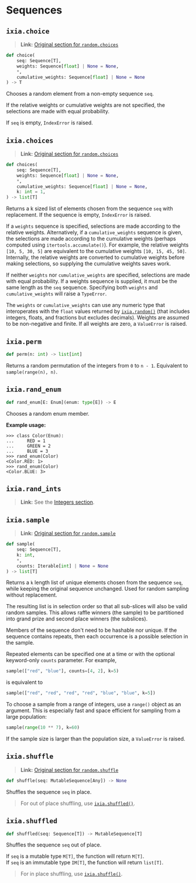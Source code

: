 # Sequences

## `ixia.choice`

> **Link:** [Original section for `random.choices`](https://docs.python.org/3/library/random.html#random.choice)

```py
def choice(
    seq: Sequence[T],
    weights: Sequence[float] | None = None,
    *,
    cumulative_weights: Sequence[float] | None = None
) -> T
```

Chooses a random element from a non-empty sequence `seq`.

If the relative weights or cumulative weights are not specified,
the selections are made with equal probability.

If `seq` is empty, `IndexError` is raised.


## `ixia.choices`

> **Link:** [Original section for `random.choices`](https://docs.python.org/3/library/random.html#random.choices)

```py
def choices(
    seq: Sequence[T],
    weights: Sequence[float] | None = None,
    *,
    cumulative_weights: Sequence[float] | None = None,
    k: int = 1,
) -> list[T]
```

Returns a k sized list of elements chosen from the sequence `seq` with
replacement. If the sequence is empty, `IndexError` is raised.

If a `weights` sequence is specified, selections are made according to the
relative weights. Alternatively, if a `cumulative_weights` sequence is given,
the selections are made according to the cumulative weights (perhaps computed
using `itertools.accumulate()`). For example, the relative weights
`[10, 5, 30, 5]` are equivalent to the cumulative weights `[10, 15, 45, 50]`.
Internally, the relative weights are converted to cumulative weights before
making selections, so supplying the cumulative weights saves work.

If neither `weights` nor `cumulative_weights` are specified, selections are
made with equal probability. If a weights sequence is supplied, it must be the
same length as the `seq` sequence. Specifying both `weights` and
`cumulative_weights` will raise a `TypeError`.

The `weights` or `cumulative_weights` can use any numeric type that
interoperates with the `float` values returned by
[`ixia.random()`](distributions.md#ixiarandom) (that includes integers, floats,
and fractions but excludes decimals). Weights are assumed to be non-negative and
finite. If all weights are zero, a `ValueError` is raised.


## `ixia.perm`

```py
def perm(n: int) -> list[int]
```

Returns a random permutation of the integers from `0` to `n - 1`. Equivalent to
`sample(range(n), n)`.


## `ixia.rand_enum`

```py
def rand_enum[E: Enum](enum: type[E]) -> E
```

Chooses a random enum member.

**Example usage:**
```pycon
>>> class Color(Enum):
...     RED = 1
...     GREEN = 2
...     BLUE = 3
>>> rand_enum(Color)
<Color.RED: 1>
>>> rand_enum(Color)
<Color.BLUE: 3>
```


## `ixia.rand_ints`

> **Link:** See the [Integers section](integers.md#ixiarand_ints).


## `ixia.sample`

> **Link:** [Original section for `random.sample`](https://docs.python.org/3/library/random.html#random.sample)

```py
def sample(
    seq: Sequence[T],
    k: int,
    *,
    counts: Iterable[int] | None = None
) -> list[T]
```

Returns a `k` length list of unique elements chosen from the sequence `seq`,
while keeping the original sequence unchanged. Used for random sampling without
replacement.

The resulting list is in selection order so that all sub-slices will also be
valid random samples. This allows raffle winners (the sample) to be partitioned
into grand prize and second place winners (the subslices).

Members of the sequence don't need to be hashable nor unique. If the sequence
contains repeats, then each occurrence is a possible selection in the sample.

Repeated elements can be specified one at a time or with the optional
keyword-only `counts` parameter. For example,
```py
sample(["red", "blue"], counts=[4, 2], k=5)
```
is equivalent to
```py
sample(["red", "red", "red", "red", "blue", "blue", k=5])
```
To choose a sample from a range of integers, use a `range()` object as an
argument. This is especially fast and space efficient for sampling from a large
population:
```py
sample(range(10 ** 7), k=60)
```

If the sample size is larger than the population size, a `ValueError` is raised.


## `ixia.shuffle`

> **Link:** [Original section for `random.shuffle`](https://docs.python.org/3/library/random.html#random.shuffle)

```py
def shuffle(seq: MutableSequence[Any]) -> None
```

Shuffles the sequence `seq` in place.

> For out of place shuffling, use [`ixia.shuffled()`](#ixiashuffled).


## `ixia.shuffled`

```py
def shuffled(seq: Sequence[T]) -> MutableSequence[T]
```

Shuffles the sequence `seq` out of place.

If `seq` is a mutable type `M[T]`, the function will return `M[T]`.  
If `seq` is an immutable type `IM[T]`, the function will return `list[T]`.

> For in place shuffling, use [`ixia.shuffle()`](#ixiashuffle).

